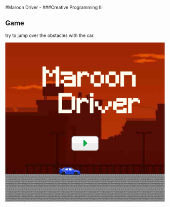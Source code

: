 #Maroon Driver - ###Creative Programming III

## Game
try to jump over the obstacles with the car.

![Screenshot of Game](/assets/screenShot2.png)
